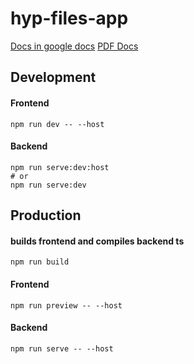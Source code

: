 # hyp-files-app

[Docs in google docs](https://docs.google.com/document/d/1fQzMs1ykgv3G-BIaiCB6dKrJvlZtI-ckZUtxjJ_YwjQ/edit?usp=sharing)
[PDF Docs](https://abu.zetaseek.com/file/hyp-files-app.pdf?place=localhost-2f686f6d652f6162752f46696c6573)

## Development

#### Frontend

```shell
npm run dev -- --host
```

#### Backend

```shell
npm run serve:dev:host
# or
npm run serve:dev
```

## Production

#### builds frontend and compiles backend ts

```shell
npm run build
```

#### Frontend

```shell
npm run preview -- --host
```

#### Backend

```shell
npm run serve -- --host
```
